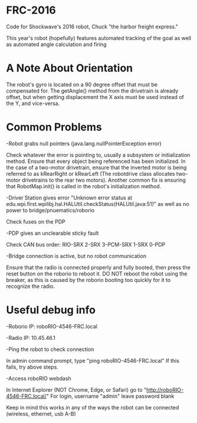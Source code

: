 # FRC-2016
Code for Shockwave's 2016 robot, Chuck "the harbor freight express."

This year's robot (hopefully) features automated tracking of the goal as well as automated angle calculation and firing

# A Note About Orientation
The robot's gyro is located on a 90 degree offset that must be compensated for. The getAngle() method from the drivetrain is already offset, but when getting displacement the X axis must be used instead of the Y, and vice-versa.

# Common Problems
-Robot grabs null pointers (java.lang.nullPointerException error)

Check whatever the error is pointing to, usually a subsystem or initialization method. Ensure that every object being referenced has been initialized. In the case of a two-motor drivetrain, ensure that the inverted motor is being referred to as kRearRight or kRearLeft (The robotdrive class allocates two-motor drivetrains to the rear two motors). Another common fix is ensuring that RobotMap.init() is called in the robot's initialization method.

-Driver Station gives error "Unknown error status at edu.wpi.first.wpilibj.hal.HALUtil.checkStatus(HALUtil.java:51)" as well as no power to bridge/pnuematics/roborio 

Check fuses on the PDP

-PDP gives an unclearable sticky fault 

Check CAN bus order: RIO-SRX 2-SRX 3-PCM-SRX 1-SRX 0-PDP

-Bridge connection is active, but no robot communication

Ensure that the radio is connected properly and fully booted, then press the reset button on the roborio to reboot it. DO NOT reboot the robot using the breaker, as this is caused by the roborio booting too quickly for it to recognize the radio.

# Useful debug info
-Roborio IP: roboRIO-4546-FRC.local

-Radio IP: 10.45.46.1

-Ping the robot to check connection

In admin command prompt, type "ping roboRIO-4546-FRC.local" If this fails, try above steps.

-Access roboRIO webdash

In Internet Explorer (NOT Chrome, Edge, or Safari) go to "http://roboRIO-4546-FRC.local/" For login, username "admin" leave password blank

Keep in mind this works in any of the ways the robot can be connected (wireless, ethernet, usb A-B)